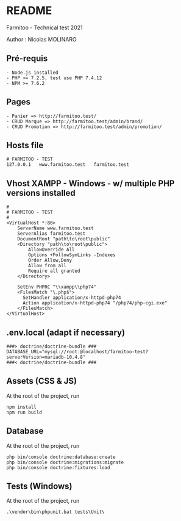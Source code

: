 # README #

Farmitoo - Technical test 2021

Author : Nicolas MOLINARO

## Pré-requis
```
- Node.js installed
- PHP >= 7.2.5, test use PHP 7.4.12
- NPM >= 7.6.2
```
## Pages
```
- Panier => http://farmitoo.test/
- CRUD Marque => http://farmitoo.test/admin/brand/
- CRUD Promotion => http://farmitoo.test/admin/promotion/
```

## Hosts file
```
# FARMITOO - TEST
127.0.0.1	www.farmitoo.test	farmitoo.test
```
## Vhost XAMPP - Windows - w/ multiple PHP versions installed

```apacheconfig
# 
# FARMITOO - TEST
#
<VirtualHost *:80>
	ServerName www.farmitoo.test
	ServerAlias farmitoo.test
	DocumentRoot "path\to\root\public"
	<Directory "path\to\root\public">
        AllowOverride All
		Options +FollowSymLinks -Indexes 
		Order Allow,Deny
		Allow from all
		Require all granted  
    </Directory>
	
	SetEnv PHPRC "\\xampp\\php74"
    <FilesMatch "\.php$">
      SetHandler application/x-httpd-php74
      Action application/x-httpd-php74 "/php74/php-cgi.exe"
    </FilesMatch>
</VirtualHost>
```
## .env.local (adapt if necessary)
```
###> doctrine/doctrine-bundle ###
DATABASE_URL="mysql://root:@localhost/farmitoo-test?serverVersion=mariadb-10.4.8"
###< doctrine/doctrine-bundle ###
```

## Assets (CSS & JS)
At the root of the project, run
```
npm install
npm run build
```

## Database
At the root of the project, run
```
php bin/console doctrine:database:create
php bin/console doctrine:migrations:migrate
php bin/console doctrine:fixtures:load
```

## Tests (Windows)
At the root of the project, run
```
.\vendor\bin\phpunit.bat tests\Unit\
```